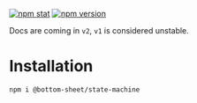 [![npm stat](https://img.shields.io/npm/dm/@bottom-sheet/state-machine.svg?style=flat-square)](https://npm-stat.com/charts.html?package=@bottom-sheet/state-machine)
[![npm version](https://img.shields.io/npm/v/@bottom-sheet/state-machine.svg?style=flat-square)](https://www.npmjs.com/package/@bottom-sheet/state-machine)

Docs are coming in `v2`, `v1` is considered unstable.

# Installation

```bash
npm i @bottom-sheet/state-machine
```
